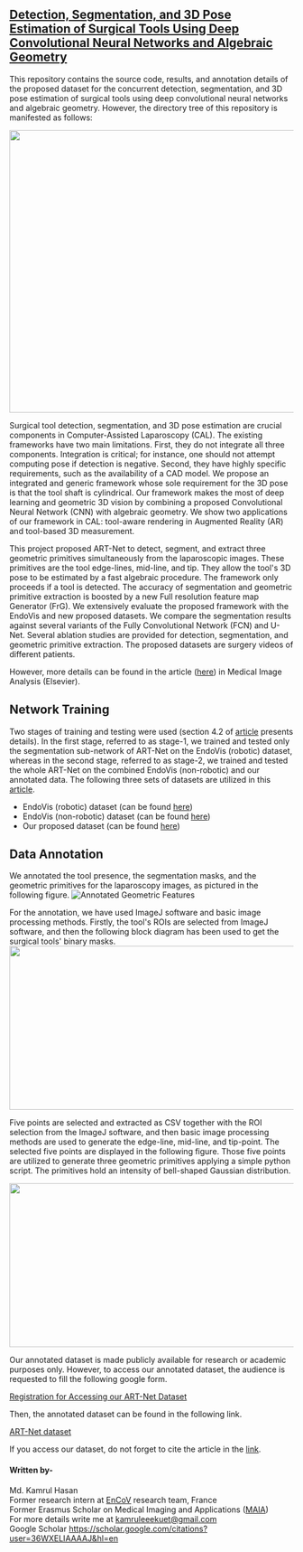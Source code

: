## [Detection, Segmentation, and 3D Pose Estimation of Surgical Tools Using Deep Convolutional Neural Networks and Algebraic Geometry](https://www.sciencedirect.com/science/article/abs/pii/S1361841521000402)

This repository contains the source code, results, and annotation details of the proposed dataset for the concurrent detection, segmentation, and 3D pose estimation of surgical tools using deep convolutional neural networks and algebraic geometry. However, the directory tree of this repository is manifested as follows:

<img src="https://user-images.githubusercontent.com/32570071/106894583-5dc58080-6719-11eb-8209-8ad723994d10.png" width="750" height="500" />

Surgical tool detection, segmentation, and 3D pose estimation are crucial components in Computer-Assisted Laparoscopy (CAL). The existing frameworks have two main limitations. First, they do not integrate all three components. Integration is critical; for instance, one should not attempt computing pose if detection is negative. Second, they have highly specific requirements, such as the availability of a CAD model. We propose an integrated and generic framework whose sole requirement for the 3D pose is that the tool shaft is cylindrical. Our framework makes the most of deep learning and geometric 3D vision by combining a proposed Convolutional Neural Network (CNN) with algebraic geometry.
We show two applications of our framework in CAL: tool-aware rendering in Augmented Reality (AR) and tool-based 3D measurement.

This project proposed ART-Net to detect, segment, and extract three geometric primitives simultaneously from the laparoscopic images. 
These primitives are the tool edge-lines, mid-line, and tip. They allow the tool's 3D pose to be estimated by a fast algebraic procedure. The framework only proceeds if a tool is detected. The accuracy of segmentation and geometric primitive extraction is boosted by a new Full resolution feature map Generator (FrG). We extensively evaluate the proposed framework with the  EndoVis and new proposed datasets. 
We compare the segmentation results against several variants of the Fully Convolutional Network (FCN) and U-Net. Several ablation studies are provided for detection, segmentation, and geometric primitive extraction.
The proposed datasets are surgery videos of different patients.

However, more details can be found in the article ([here](https://www.sciencedirect.com/science/article/abs/pii/S1361841521000402)) in Medical Image Analysis (Elsevier).  

## Network Training
Two stages of training and testing were used (section 4.2 of [article](https://www.sciencedirect.com/science/article/abs/pii/S1361841521000402) presents details). In the first stage, referred to as stage-1, we trained and tested only the segmentation sub-network of ART-Net on the EndoVis (robotic) dataset, whereas in the second stage, referred to as stage-2, we trained and tested the whole ART-Net on the combined EndoVis (non-robotic) and our annotated data.
The following three sets of datasets are utilized in this [article](https://www.sciencedirect.com/science/article/abs/pii/S1361841521000402). 

* EndoVis (robotic) dataset (can be found [here](https://endovissub-instrument.grand-challenge.org/Data/))
* EndoVis (non-robotic) dataset (can be found [here](https://endovissub-instrument.grand-challenge.org/Data/))
* Our proposed dataset (can be found [here](https://forms.gle/BhavnSx55fa8zocj9))

## Data Annotation 
We annotated the tool presence, the segmentation masks, and the geometric primitives for the laparoscopy images, as pictured in the following figure. 
![Annotated Geometric Features](https://user-images.githubusercontent.com/32570071/58099671-6b04a980-7bdc-11e9-83b4-c680de96beba.png)

For the annotation, we have used ImageJ software and basic image processing methods. Firstly, the tool's ROIs are selected from ImageJ software, and then the following block diagram has been used to get the surgical tools' binary masks.
<img src="https://user-images.githubusercontent.com/32570071/58098941-dc435d00-7bda-11e9-8845-1f16a9945198.JPG" width="700" height="290" />

Five points are selected and extracted as CSV together with the ROI selection from the ImageJ software, and then basic image processing methods are used to generate the edge-line, mid-line, and tip-point. The selected five points are displayed in the following figure. Those five points are utilized to generate three geometric primitives applying a simple python script. The primitives hold an intensity of bell-shaped Gaussian distribution.

<img src="https://user-images.githubusercontent.com/32570071/58100378-ce430b80-7bdd-11e9-93bd-b573ca924951.jpg" width="700" height="290" />

Our annotated dataset is made publicly available for research or academic purposes only. However, to access our annotated dataset, the audience is requested to fill the following google form. 

[Registration for Accessing our ART-Net Dataset](https://forms.gle/BhavnSx55fa8zocj9)

Then, the annotated dataset can be found in the following link. 

[ART-Net dataset](https://drive.google.com/file/d/1O9Brs9mWw9KI2jgy8Ho2yljA5uH1_UIE/view?usp=sharing)



If you access our dataset, do not forget to cite the article in the [link](https://www.sciencedirect.com/science/article/abs/pii/S1361841521000402).

#### Written by- <br>
Md. Kamrul Hasan <br>
Former research intern at [EnCoV](http://igt.ip.uca.fr/encov/) research team, France <br>
Former Erasmus Scholar on Medical Imaging and Applications ([MAIA](http://maiamaster.udg.edu/)) <br> 
For more details write me at kamruleeekuet@gmail.com <br> 
Google Scholar https://scholar.google.com/citations?user=36WXELIAAAAJ&hl=en
